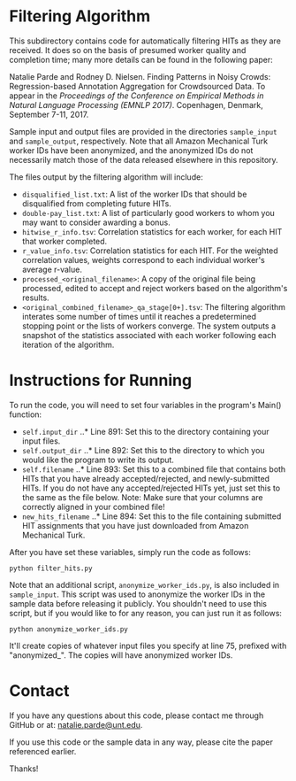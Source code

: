 # Filtering Algorithm

This subdirectory contains code for automatically filtering HITs as they are
received.  It does so on the basis of presumed worker quality and completion
time; many more details can be found in the following paper:

Natalie Parde and Rodney D. Nielsen. Finding Patterns in Noisy Crowds: 
Regression-based Annotation Aggregation for Crowdsourced Data. To appear in the 
<i>Proceedings of the Conference on Empirical Methods in Natural Language 
Processing (EMNLP 2017)</i>. Copenhagen, Denmark, September 7-11, 2017.

Sample input and output files are provided in the directories `sample_input` and
`sample_output`, respectively.  Note that all Amazon Mechanical Turk worker IDs
have been anonymized, and the anonymized IDs do not necessarily match those of
the data released elsewhere in this repository.

The files output by the filtering algorithm will include:
* `disqualified_list.txt`: A list of the worker IDs that should be disqualified from completing future HITs.
* `double-pay_list.txt`: A list of particularly good workers to whom you may want to consider awarding a bonus.
* `hitwise_r_info.tsv`: Correlation statistics for each worker, for each HIT that worker completed.
* `r_value_info.tsv`: Correlation statistics for each HIT.  For the weighted correlation values, weights correspond to each individual worker's average r-value.
* `processed_<original_filename>`: A copy of the original file being processed, edited to accept and reject workers based on the algorithm's results.
* `<original_combined_filename>_qa_stage[0+].tsv`: The filtering algorithm interates some number of times until it reaches a predetermined stopping point or the lists of workers converge.  The system outputs a snapshot of the statistics associated with each worker following each iteration of the algorithm.

Instructions for Running
========================

To run the code, you will need to set four variables in the program's Main() function:
* `self.input_dir`
..* Line 891: Set this to the directory containing your input files.
* `self.output_dir`
..* Line 892: Set this to the directory to which you would like the program to write its output.
* `self.filename`
..* Line 893: Set this to a combined file that contains both HITs that you have already accepted/rejected, and newly-submitted HITs.  If you do not have any accepted/rejected HITs yet, just set this to the same as the file below.  Note: Make sure that your columns are correctly aligned in your combined file!
* `new_hits_filename`
..* Line 894: Set this to the file containing submitted HIT assignments that you have just downloaded from Amazon Mechanical Turk.

After you have set these variables, simply run the code as follows:
```
python filter_hits.py
```

Note that an additional script, `anonymize_worker_ids.py`, is also included in
`sample_input`.  This script was used to anonymize the worker IDs in the sample
data before releasing it publicly.  You shouldn't need to use this script, but
if you would like to for any reason, you can just run it as follows:
```
python anonymize_worker_ids.py
```

It'll create copies of whatever input files you specify at line 75, prefixed
with "anonymized_".  The copies will have anonymized worker IDs.

Contact
=======

If you have any questions about this code, please contact me through GitHub or at:
natalie.parde@unt.edu.

If you use this code or the sample data in any way, please cite the paper
referenced earlier.

Thanks!
